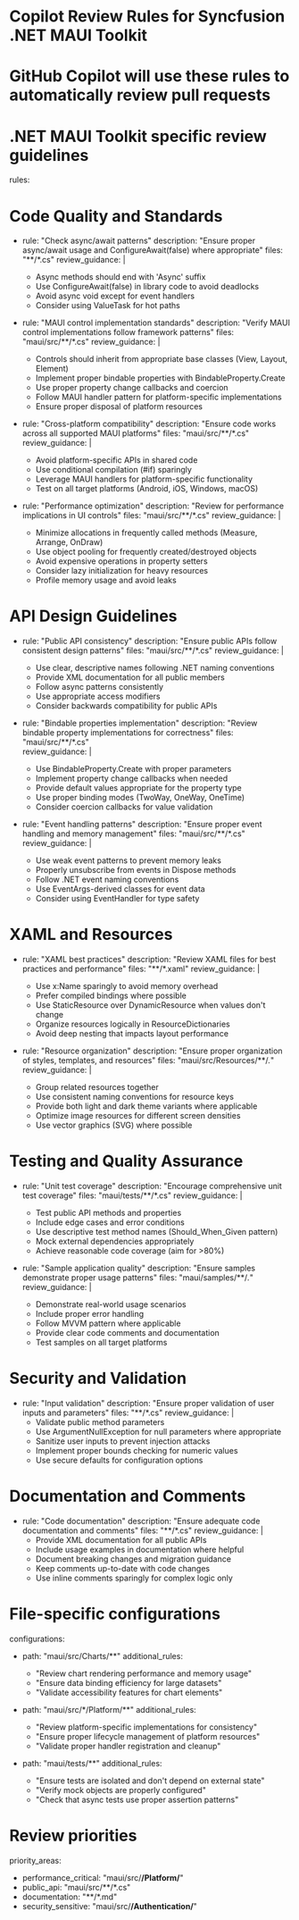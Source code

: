 # Copilot Review Rules for Syncfusion .NET MAUI Toolkit
# GitHub Copilot will use these rules to automatically review pull requests

# .NET MAUI Toolkit specific review guidelines
rules:
  # Code Quality and Standards
  - rule: "Check async/await patterns"
    description: "Ensure proper async/await usage and ConfigureAwait(false) where appropriate"
    files: "**/*.cs"
    review_guidance: |
      - Async methods should end with 'Async' suffix
      - Use ConfigureAwait(false) in library code to avoid deadlocks
      - Avoid async void except for event handlers
      - Consider using ValueTask for hot paths

  - rule: "MAUI control implementation standards"
    description: "Verify MAUI control implementations follow framework patterns"
    files: "maui/src/**/*.cs"
    review_guidance: |
      - Controls should inherit from appropriate base classes (View, Layout, Element)
      - Implement proper bindable properties with BindableProperty.Create
      - Use proper property change callbacks and coercion
      - Follow MAUI handler pattern for platform-specific implementations
      - Ensure proper disposal of platform resources

  - rule: "Cross-platform compatibility"
    description: "Ensure code works across all supported MAUI platforms"
    files: "maui/src/**/*.cs"
    review_guidance: |
      - Avoid platform-specific APIs in shared code
      - Use conditional compilation (#if) sparingly
      - Leverage MAUI handlers for platform-specific functionality
      - Test on all target platforms (Android, iOS, Windows, macOS)

  - rule: "Performance optimization"
    description: "Review for performance implications in UI controls"
    files: "maui/src/**/*.cs"
    review_guidance: |
      - Minimize allocations in frequently called methods (Measure, Arrange, OnDraw)
      - Use object pooling for frequently created/destroyed objects
      - Avoid expensive operations in property setters
      - Consider lazy initialization for heavy resources
      - Profile memory usage and avoid leaks

  # API Design Guidelines  
  - rule: "Public API consistency"
    description: "Ensure public APIs follow consistent design patterns"
    files: "maui/src/**/*.cs"
    review_guidance: |
      - Use clear, descriptive names following .NET naming conventions
      - Provide XML documentation for all public members
      - Follow async patterns consistently
      - Use appropriate access modifiers
      - Consider backwards compatibility for public APIs

  - rule: "Bindable properties implementation"
    description: "Review bindable property implementations for correctness"
    files: "maui/src/**/*.cs"  
    review_guidance: |
      - Use BindableProperty.Create with proper parameters
      - Implement property change callbacks when needed
      - Provide default values appropriate for the property type
      - Use proper binding modes (TwoWay, OneWay, OneTime)
      - Consider coercion callbacks for value validation

  - rule: "Event handling patterns"
    description: "Ensure proper event handling and memory management"
    files: "maui/src/**/*.cs"
    review_guidance: |
      - Use weak event patterns to prevent memory leaks
      - Properly unsubscribe from events in Dispose methods
      - Follow .NET event naming conventions
      - Use EventArgs-derived classes for event data
      - Consider using EventHandler<T> for type safety

  # XAML and Resources
  - rule: "XAML best practices"
    description: "Review XAML files for best practices and performance"
    files: "**/*.xaml"
    review_guidance: |
      - Use x:Name sparingly to avoid memory overhead
      - Prefer compiled bindings where possible
      - Use StaticResource over DynamicResource when values don't change
      - Organize resources logically in ResourceDictionaries
      - Avoid deep nesting that impacts layout performance

  - rule: "Resource organization"
    description: "Ensure proper organization of styles, templates, and resources"
    files: "maui/src/Resources/**/*.*"
    review_guidance: |
      - Group related resources together
      - Use consistent naming conventions for resource keys
      - Provide both light and dark theme variants where applicable
      - Optimize image resources for different screen densities
      - Use vector graphics (SVG) where possible

  # Testing and Quality Assurance
  - rule: "Unit test coverage"
    description: "Encourage comprehensive unit test coverage"
    files: "maui/tests/**/*.cs"
    review_guidance: |
      - Test public API methods and properties
      - Include edge cases and error conditions
      - Use descriptive test method names (Should_When_Given pattern)
      - Mock external dependencies appropriately
      - Achieve reasonable code coverage (aim for >80%)

  - rule: "Sample application quality"
    description: "Ensure samples demonstrate proper usage patterns"
    files: "maui/samples/**/*.*"
    review_guidance: |
      - Demonstrate real-world usage scenarios
      - Include proper error handling
      - Follow MVVM pattern where applicable
      - Provide clear code comments and documentation
      - Test samples on all target platforms

  # Security and Validation
  - rule: "Input validation"
    description: "Ensure proper validation of user inputs and parameters"
    files: "**/*.cs"
    review_guidance: |
      - Validate public method parameters
      - Use ArgumentNullException for null parameters where appropriate
      - Sanitize user inputs to prevent injection attacks
      - Implement proper bounds checking for numeric values
      - Use secure defaults for configuration options

  # Documentation and Comments
  - rule: "Code documentation"
    description: "Ensure adequate code documentation and comments"
    files: "**/*.cs"
    review_guidance: |
      - Provide XML documentation for all public APIs
      - Include usage examples in documentation where helpful
      - Document breaking changes and migration guidance
      - Keep comments up-to-date with code changes
      - Use inline comments sparingly for complex logic only

# File-specific configurations
configurations:
  - path: "maui/src/Charts/**"
    additional_rules:
      - "Review chart rendering performance and memory usage"
      - "Ensure data binding efficiency for large datasets" 
      - "Validate accessibility features for chart elements"

  - path: "maui/src/*/Platform/**"
    additional_rules:
      - "Review platform-specific implementations for consistency"
      - "Ensure proper lifecycle management of platform resources"
      - "Validate proper handler registration and cleanup"

  - path: "maui/tests/**"
    additional_rules:
      - "Ensure tests are isolated and don't depend on external state"
      - "Verify mock objects are properly configured"
      - "Check that async tests use proper assertion patterns"

# Review priorities
priority_areas:
  - performance_critical: "maui/src/**/Platform/**"
  - public_api: "maui/src/**/*.cs"
  - documentation: "**/*.md"
  - security_sensitive: "maui/src/**/Authentication/**"